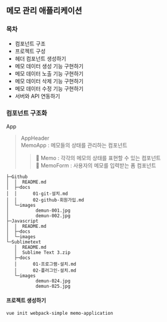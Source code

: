 ## 메모 관리 애플리케이션

### 목차

- 컴포넌트 구조
- 프로젝트 구성
- 헤더 컴포넌트 생성하기
- 메모 데이터 생성 기능 구현하기
- 메모 데이터 노출 기능 구현하기
- 메모 데이터 삭제 기능 구현하기
- 메모 데이터 수정 기능 구현하기
- 서버와 API 연동하기
  <br>

### 컴포넌트 구조화

App

> AppHeader <br>
> MemoApp : 메모들의 상태를 관리하는 컴포넌트
>
> > 📄 Memo : 각각의 메모의 상태를 표현할 수 있는 컴포넌트 <br>
> > 📄 MemoForm : 사용자의 메모를 입력받는 폼 컴포넌트
> > <br>

```
├─Github
│  │  README.md
│  ├─docs
│  │      01-git-설치.md
│  │      02-github-회원가입.md
│  └─images
│          demun-001.jpg
│          demun-002.jpg
├─Javascript
│  │  README.md
│  ├─docs
│  └─images
└─Sublimetext
   │  README.md
   │  Sublime Text 3.zip
   ├─docs
   │      01-프로그램-설치.md
   │      02-플러그인-설치.md
   └─images
           demun-024.jpg
           demun-025.jpg
```

#### 프로젝트 생성하기

```bash
vue init webpack-simple memo-application
```
